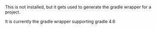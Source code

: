 This is not installed, but it gets used to generate the gradle wrapper for a project.

It is currently the gradle wrapper supporting gradle 4.6
